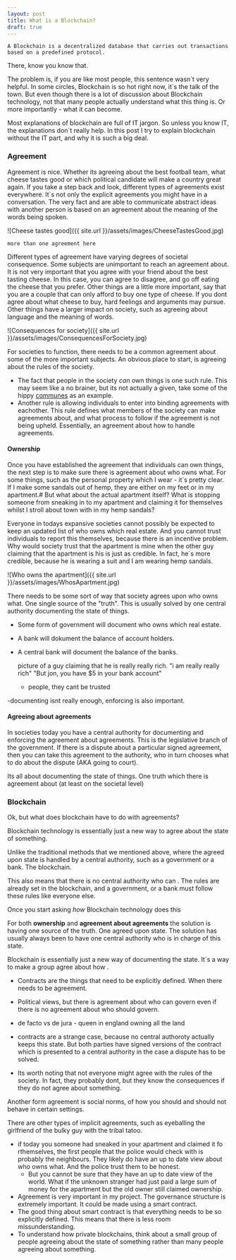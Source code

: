 ```yaml
---
layout: post
title: What is a Blockchain?
draft: true
---
```


<!--more-->

    A Blockchain is a decentralized database that carries out transactions based on a predefined protocol.

There, know you know that.

The problem is, if you are like most people, this sentence wasn´t very helpful. In some circles, Blockchain is so hot right now, it´s the talk of the town. But even though there is a lot of discussion about Blockchain technology, not that many people actually understand what this thing is. Or more importantly - what it can become.

Most explanations of blockchain are full of IT jargon. So unless you know IT, the explanations don´t really help. In this post I try to explain blockchain without the IT part, and why it is such a big deal.

### Agreement

Agreement is nice. Whether its agreeing about the best football team, what cheese tastes good or which political candidate will make a country great again. If you take a step back and look, different types of agreements exist everywhere. It´s not only the explicit agreements you might have in a conversation. The very fact and are able to communicate abstract ideas with  another person is based on an agreement about the meaning of the words being spoken.

![Cheese tastes good]({{ site.url }}/assets/images/CheeseTastesGood.jpg)

    more than one agreement here

Different types of agreement have varying degrees of societal consequence. Some subjects are unimportant to reach an agreement about. It is not very important that you agree with your friend about the best tasting cheese. In this case, you can agree to disagree, and go off eating the cheese that you prefer. Other things are a little more important, say that you are a couple that can only afford to buy one type of cheese. If you dont agree about what cheese to buy, hard feelings and arguments may pursue. Other things have a larger impact on society, such as agreeing about language and the meaning of words.

![Consequences for society]({{ site.url }}/assets/images/ConsequencesForSociety.jpg)

For societies to function, there needs to be a common agreement about some of the more important subjects. An obvious place to start, is agreeing about the rules of the society.

- The fact that people in the society *can* own things is one such rule. This may seem like a no brainer, but its not actually a given, take some of the hippy [communes](https://en.wikipedia.org/wiki/Commune) as an example.
- Another rule is allowing individuals to enter into binding agreements with eachother. This rule defines what members of the society can make agreements about, and what process to follow if the agreement is not being upheld. Essentially, an agreement about how to handle agreements.

#### Ownership

Once you have established the agreement that individuals can own things, the next step is to make sure there is agreement about who owns what. For some things, such as the personal property which I wear - it´s pretty clear. If I make some sandals out of hemp, they are either on my feet or in my apartment.# But what about the actual apartment itself? What is stopping someone from sneaking in to my apartment and claiming it for themselves whilst I stroll about town with in my hemp sandals?

Everyone in todays expansive societies cannot possibly be expected to keep an updated list of who owns which real estate. And you cannot trust individuals to report this themselves, because there is an incentive problem. Why would society trust that the apartment is mine when the other guy claiming that the apartment is his is just as credible. In fact, he´s more credible, because he is wearing a suit and I am wearing hemp sandals.

![Who owns the apartment]({{ site.url }}/assets/images/WhosApartment.jpg)

There needs to be some sort of way that society agrees upon who owns what. One single source of the "truth". This is usually solved by one central authority documenting the state of things.

- Some form of government will document who owns which real estate. 
- A bank will dokument the balance of account holders.
- A central bank will document the balance of the banks.

    picture of a guy claiming that he is really really rich.
    "i am really really rich"
    "But jon, you have $5 in your bank account"
    - people, they cant be trusted

-documenting isnt really enough, enforcing is also important.


#### Agreeing about agreements

In societies today you have a central authority for documenting and enforcing the agreement about agreements. This is the legislative branch of the government. If there is a dispute about a particular signed agreement, then you can take this agreement to the authority, who in turn chooses what to do about the dispute (AKA going to court).

Its all about documenting the state of things. One truth which there is agreement about (at least on the societal level)

### Blockchain

Ok, but what does blockchain have to do with agreements?

Blockchain technology is essentially just a new way to agree about the state of something.

Unlike the traditional methods that we mentioned above, where the agreed upon state is handled by a central authority, such as a government or a bank. The blockchain.

This also means that there is no central authority who can . The rules are already set in the blockchain, and a government, or a bank must follow these rules like everyone else.

Once you start asking *how* Blockchain technology does this


For both **ownership** and **agreement about agreements** the solution is having one source of the truth. One agreed upon state. The solution has usually always been to have one central authority who is in charge of this state.


Blockchain is essentially just a new way of documenting the state. It´s a way to make a group agree about how .



- Contracts are the things that need to be explicitly defined. When there needs to be agreement.
- Political views, but there is agreement about who can govern even if there is no agreement about who should govern.
- de facto vs de jura - queen in england owning all the land
- contracts are a strange case, because no central authoroty actually keeps this state. But both parties have signed versions of the contract which is presented to a central authority in the case a dispute has to be solved.

- Its worth noting that not everyone might agree with the rules of the society. In fact, they probably dont, but they know the consequences if they do not agree about something.

Another form agreement is social norms, of how you should and should not behave in certain settings.

There are other types of implicit agreements, such as eyeballing the girlfriend of the bulky guy with the tribal tatoo.

- if today you someone had sneaked in your apartment and claimed it fo rthemselves, the first people that the police would check with is probably the neighbours. They likely do have an up to date view about who owns what. And the police trust them to be honest.
    + But you cannot be sure that they have an up to date view of the world. What if the unknown stranger had just paid a large sum of money for the apartment but the old owner still claimed ownership.
- Agreement is very important in my project. The governance structure is extremely important. It could be made using a smart contract.
- The good thing about smart contract is that everything needs to be so explicitly defined. This means that there is less room missunderstanding.
- To understand how private blockchains, think about a small group of people agreeing about the state of something rather than many people agreeing about something.